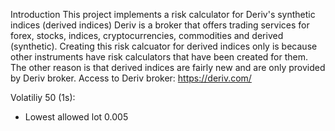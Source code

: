 Introduction
This project implements a risk calculator for Deriv's synthetic indices (derived indices)
Deriv is a broker that offers trading services for forex, stocks, indices, cryptocurrencies, commodities and derived (synthetic).
Creating this risk calcuator for derived indices only is because other instruments have risk calculators that have been created for them. The other reason is that derived indices are fairly new and are only provided by Deriv broker.
Access to Deriv broker:
https://deriv.com/

Volatiliy 50 (1s):
- Lowest allowed lot 0.005

